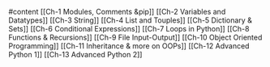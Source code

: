 #content
[[Ch-1 Modules, Comments &pip]]
[[Ch-2 Variables and Datatypes]]
[[Ch-3 String]]
[[Ch-4 List and Touples]]
[[Ch-5 Dictionary & Sets]]
[[Ch-6 Conditional Expressions]]
[[Ch-7 Loops in Python]]
[[Ch-8 Functions & Recursions]]
[[Ch-9 File Input-Output]]
[[Ch-10 Object Oriented Programming]]
[[Ch-11 Inheritance & more on OOPs]]
[[Ch-12 Advanced Python 1]]
[[Ch-13 Advanced Python 2]]



